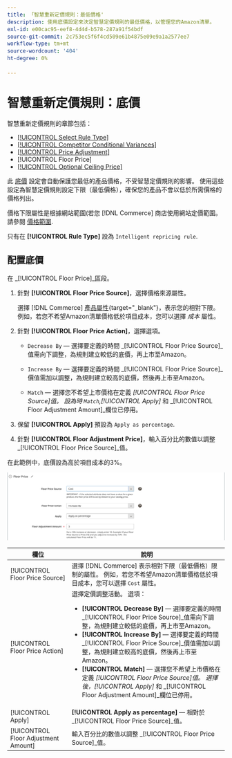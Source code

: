 ```yaml
---
title: 「智慧重新定價規則：最低價格'
description: 使用底價設定來決定智慧定價規則的最低價格，以管理您的Amazon清單。
exl-id: e00cac95-eef8-4d4d-b578-287a91f54bdf
source-git-commit: 2c753ec5f6f4cd509e61b4875e09e9a1a2577ee7
workflow-type: tm+mt
source-wordcount: '404'
ht-degree: 0%

---
```


# 智慧重新定價規則：底價

智慧重新定價規則的章節包括：

- [[!UICONTROL Select Rule Type]](./intelligent-repricing-rules.md)
- [[!UICONTROL Competitor Conditional Variances]](./competitor-conditional-variances.md)
- [[!UICONTROL Price Adjustment]](./price-adjustment.md)
- [!UICONTROL Floor Price]
- [[!UICONTROL Optional Ceiling Price]](./optional-ceiling-price.md)

此 [底價](./floor-price.md) 設定會自動保護您最低的產品價格，不受智慧定價規則的影響。 使用這些設定為智慧定價規則設定下限（最低價格），確保您的產品不會以低於所需價格的價格列出。

價格下限屬性是根據網站範圍(若您 [!DNL Commerce] 商店使用網站定價範圍。 請參閱 [價格範圍](./price-scope.md).

只有在 **[!UICONTROL Rule Type]** 設為 `Intelligent repricing rule`.

## 配置底價

在 _[!UICONTROL Floor Price]_區段。

1. 針對 **[!UICONTROL Floor Price Source]**，選擇價格來源屬性。

   選擇 [!DNL Commerce] [產品屬性](https://docs.magento.com/user-guide/catalog/product-attributes.html){target=&quot;_blank&quot;}，表示您的相對下限。 例如，若您不希望Amazon清單價格低於項目成本，您可以選擇 *成本* 屬性。

1. 針對 **[!UICONTROL Floor Price Action]**，選擇選項。

   - `Decrease By`  — 選擇要定義的時間 _[!UICONTROL Floor Price Source]_值需向下調整，為規則建立較低的底價，再上市至Amazon。

   - `Increase By`  — 選擇要定義的時間 _[!UICONTROL Floor Price Source]_價值需加以調整，為規則建立較高的底價，然後再上市至Amazon。

   - `Match`  — 選擇您不希望上市價格在定義 _[!UICONTROL Floor Price Source]_值。 設為時 `Match`,_[!UICONTROL Apply]_ 和 _[!UICONTROL Floor Adjustment Amount]_欄位已停用。

1. 保留 **[!UICONTROL Apply]** 預設為 `Apply as percentage`.

1. 針對 **[!UICONTROL Floor Adjustment Price]**，輸入百分比的數值以調整 _[!UICONTROL Floor Price Source]_值。

在此範例中，底價設為高於項目成本的3%。

![智慧重新定價規則範例 — 底價](assets/ob-intelligent-pricde-rule-floor-price.png)

| 欄位 | 說明 |
|--- |--- |
| [!UICONTROL Floor Price Source] | 選擇 [!DNL Commerce] 表示相對下限（最低價格）限制的屬性。 例如，若您不希望Amazon清單價格低於項目成本，您可以選擇 `Cost` 屬性。 |
| [!UICONTROL Floor Price Action] | 選擇定價調整活動。 選項：<ul><li>**[!UICONTROL Decrease By]**  — 選擇要定義的時間 _[!UICONTROL Floor Price Source]_值需向下調整，為規則建立較低的底價，再上市至Amazon。</li><li>**[!UICONTROL Increase By]**  — 選擇要定義的時間 _[!UICONTROL Floor Price Source]_價值需加以調整，為規則建立較高的底價，然後再上市至Amazon。</li><li>**[!UICONTROL Match]**  — 選擇您不希望上市價格在定義 _[!UICONTROL Floor Price Source]_值。 選擇後，_[!UICONTROL Apply]_ 和 _[!UICONTROL Floor Adjustment Amount]_欄位已停用。</li></ul> |
| [!UICONTROL Apply] | **[!UICONTROL Apply as percentage]**  — 相對於 _[!UICONTROL Floor Price Source]_值。 |
| [!UICONTROL Floor Adjustment Amount] | 輸入百分比的數值以調整 _[!UICONTROL Floor Price Source]_值。 |

